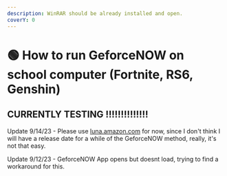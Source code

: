 ```yaml
---
description: WinRAR should be already installed and open.
coverY: 0
---
```


# 🟢 How to run GeforceNOW on school computer (Fortnite, RS6, Genshin)

## CURRENTLY TESTING ‼‼‼‼‼‼‼

Update 9/14/23 - Please use [luna.amazon.com](https://luna.amazon.com) for now, since I don't think I will have a release date for a while of the GeforceNOW method, really, it's not that easy.

Update 9/12/23 - GeforceNOW App opens but doesnt load, trying to find a workaround for this.
